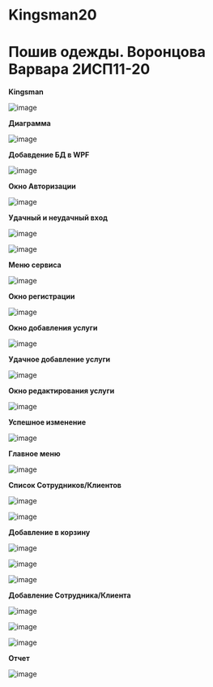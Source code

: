 # Kingsman20
<h1>Пошив одежды. Воронцова Варвара 2ИСП11-20</h1>
<b>Kingsman</b>

![image](https://user-images.githubusercontent.com/126570601/224034915-d079bca9-8e3c-4f6c-999c-e67060fc99d0.png)

<b>Диаграмма</b>

![image](https://user-images.githubusercontent.com/126570601/225684825-be3b35f6-9920-4427-b96d-2c502d9e2470.png)

<b>Добавдение БД в WPF</b>

![image](https://user-images.githubusercontent.com/126570601/225825512-ef8589f0-dc44-4d59-b71e-b518399b24b1.png)

<b>Окно Авторизации</b>

![image](https://user-images.githubusercontent.com/126570601/228218255-27e2b4ee-3f17-4c7d-ab93-98c3fc609141.png)

<b>Удачный и неудачный вход</b>

![image](https://user-images.githubusercontent.com/126570601/225842506-e31719af-86c3-49eb-a5d1-7a95fd5988a8.png)

![image](https://user-images.githubusercontent.com/126570601/225842601-826e6427-84b2-46aa-88a9-0c93d5de36b5.png)

<b>Меню сервиса</b>

![image](https://user-images.githubusercontent.com/126570601/228219968-4129f797-5ea4-43b8-8bc5-84d98603e8e2.png)

<b>Окно регистрации </b>

![image](https://user-images.githubusercontent.com/126571078/230903645-29593219-9ae2-4d60-9d84-cf49fc68170c.png)

<b>Окно добавления услуги </b>

![image](https://user-images.githubusercontent.com/126571078/230600891-93720aa4-a345-43d8-bbed-0f466d220a11.png)

<b>Удачное добавление услуги </b>

![image](https://user-images.githubusercontent.com/126571078/230600974-5f73f89b-0a30-46e5-8f9e-a5cd5028c8c2.png)

<b>Окно редактирования услуги</b>

![image](https://user-images.githubusercontent.com/126571078/230908624-a49c5d94-3dcb-406a-8436-9e465762d75f.png)

<b>Успешное изменение</b>

![image](https://user-images.githubusercontent.com/126571078/230908987-12e9dd72-4573-4f67-a6b0-0ce5e8a0b92c.png)

<b>Главное меню</b>

![image](https://github.com/VorontsovaVE/Kingsman20/assets/126570601/2d95e350-12f8-4ed0-81a9-2ecac289cb31)

<b>Список Сотрудников/Клиентов</b>

![image](https://user-images.githubusercontent.com/126571078/231736453-e2c9cfa9-5b08-4756-b7ae-0f91e8dbaf5d.png)

![image](https://user-images.githubusercontent.com/126571078/231736510-2d0ae6b9-f4a4-4308-9da8-8be621380afe.png)

<b>Добавление в корзину</b>

![image](https://github.com/VorontsovaVE/Kingsman20/assets/126570601/d37b7bda-b73f-4907-9914-5e5c9e477613)

![image](https://github.com/VorontsovaVE/Kingsman20/assets/126570601/2f119896-0762-479b-9593-5a627bd532b8)

![image](https://github.com/VorontsovaVE/Kingsman20/assets/126570601/7a2f3d4e-0841-4888-bfb7-8afd26d19824)

<b>Добавление Сотрудника/Клиента </b>

![image](https://github.com/VorontsovaVE/Kingsman20/assets/126570601/6f4c7e27-5dbd-4a5b-b2ab-41789747024d)

![image](https://github.com/VorontsovaVE/Kingsman20/assets/126570601/a397cac8-e91d-44e6-ac9d-cabcf20687bb)

![image](https://github.com/VorontsovaVE/Kingsman20/assets/126570601/5c8b4e3b-9442-40e9-94f5-33b2b363b36c)

<b>Отчет</b>

![image](https://github.com/VorontsovaVE/Kingsman20/assets/126570601/73ffaa0d-b8df-4b05-b852-beb8817d161c)
